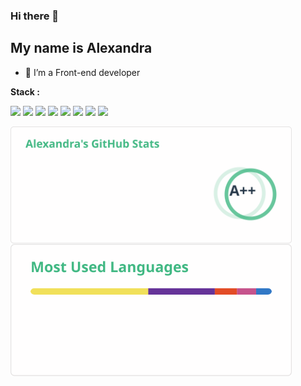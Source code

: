 ### Hi there 👋
## My name is Alexandra

- 🔭 I’m a Front-end developer

**Stack :**


  <code><img height="25" src="https://github.com/alexandra-urberg/alexandra-urberg/blob/main/assets/10714751421536080157.svg"></code>
  <code><img height="25" src="https://github.com/alexandra-urberg/alexandra-urberg/blob/main/assets/16738931111536080149-128.png"></code>
  <code><img height="25" src="https://github.com/alexandra-urberg/alexandra-urberg/blob/main/assets/9159770461553750379.svg"></code>
  <code><img height="25" src="https://github.com/alexandra-urberg/alexandra-urberg/blob/main/assets/icons8-redux-48.png"></code>
  <code><img height="25" src="https://github.com/alexandra-urberg/alexandra-urberg/blob/main/assets/js.png"></code>
  <code><img height="25" src="https://github.com/alexandra-urberg/alexandra-urberg/blob/main/assets/nodejs.svg"></code>
  <code><img height="25" src="https://github.com/alexandra-urberg/alexandra-urberg/blob/main/assets/sass.png"></code>
  <code><img height="25" src="https://github.com/alexandra-urberg/alexandra-urberg/blob/main/assets/17459301571551942128.svg"></code>


<img width="450em" align="center" src="https://raw.githubusercontent.com/alexandra-urberg/alexandra-urberg/refs/heads/gha/stats.svg" alt="Sasha's github stats" />

<img width="450em" align="center" src="https://raw.githubusercontent.com/alexandra-urberg/alexandra-urberg/refs/heads/gha/top-langs.svg" alt="Sasha's github stats" />
